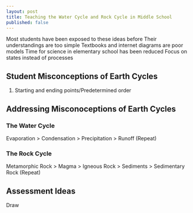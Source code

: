 ```yaml
---
layout: post
title: Teaching the Water Cycle and Rock Cycle in Middle School
published: false
---
```


Most students have been exposed to these ideas before 
Their understandings are too simple 
Textbooks and internet diagrams are poor models 
Time for science in elementary school has been reduced 
Focus on states instead of processes 

## Student Misconceptions of Earth Cycles
1. Starting and ending points/Predetermined order

## Addressing Misconoceptions of Earth Cycles

### The Water Cycle
Evaporation > Condensation > Precipitation > Runoff (Repeat)

### The Rock Cycle
Metamorphic Rock > Magma > Igneous Rock > Sediments > Sedimentary Rock (Repeat)

## Assessment Ideas
Draw
